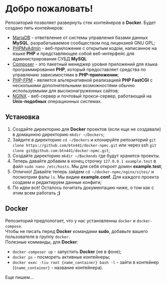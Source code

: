 # Добро пожаловать!
Репозиторий позволяет развернуть стек контейнеров в __Docker__. Будет создано пять контейнеров:
* [MariaDB](https://mariadb.org/) - ответвление от системы управления базами данных __MySQL__, разрабатываемое сообществом под лицензией GNU GPL;
* [PHPMyAdmin](https://www.phpmyadmin.net/) - веб-приложение с открытым кодом, написанное на языке __PHP__ и представляющее собой веб-интерфейс для администрирования СУБД __MySQL__
* [Composer](https://getcomposer.org/) - это пакетный менеджер уровня приложений для языка программирования __PHP__, который предоставляет средства по управлению зависимостями в __PHP-приложении__;
* [PHP-FPM](https://www.php.net/manual/ru/install.fpm.php) - является альтернативной реализацией __PHP FastCGI__ с несколькими дополнительными возможностями обычно используемыми для высоконагруженных сайтов;
* [NGINX](https://nginx.org/ru/) - веб-сервер и почтовый прокси-сервер, работающий на __Unix-подобных__ операционных системах.

## Установка
1. Создайте директорию для __Docker__ проектов (если еще не создавали) в домашнюю директорию ```mkdir ~/Dockers```;
2. Зайдите в директорию ```cd ~/Dockers``` и клонируйте репозиторий ```git clone https://github.com/btn441/docker-npmc.git``` или через ssh ```git clone git@github.com:btn441/docker-npmc.git```;
3. Создайте директорию ```mkdir ~/Backends``` где будут хранится проекты.
4. Теперь давайте добавим в конец строчку ```127.0.0.1 example.test``` в файл ```sudo nano /etc/hosts```. Мы для себя откроет домен __example.test__;
5. Отлично! Давайте теперь зайдем ```cd ~/docker-npmc/nginx/sites/``` и посмотрим фалы ```ls```. Мы видим __example.conf__. Для каждого проекта создаем и редактируем данные конфиги;
6. По идеи всё! Осталось почитать документацию ниже, о том как с этим всем работать __;)__

## Docker
Репозиторий предпологает, что у нас установленны ```docker``` и ```docker-compose```. </br>
Чтобы не писать перед __Docker__ командами __sudo__, добавьте вашего пользователя в группу ```docker```. </br>
Полезные комманды, для __Docker__:
* ```docker-composer up``` - запустить __Docker__ (не в фоне);
* ```docker ps``` - посмореть активные контейнеры;
* ```docker exec -tiu root {name_container} bash -l``` - зайти в контейнер (```{name_container}``` - название контейнера).

Еще пишем...
